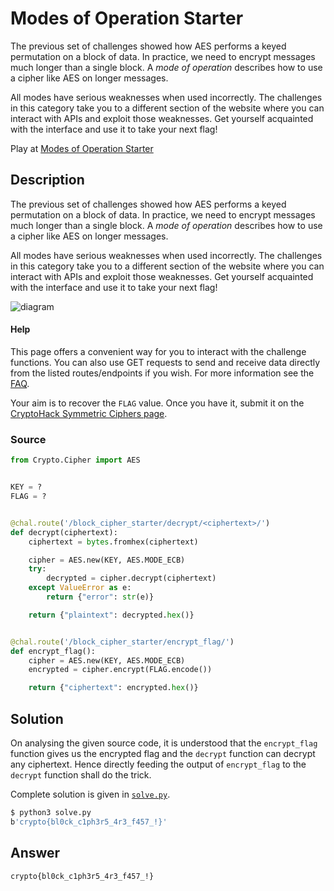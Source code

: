 # Modes of Operation Starter

The previous set of challenges showed how AES performs a keyed permutation on a block of data. In practice, we need to encrypt messages much longer than a single block. A *mode of operation* describes how to use a cipher like AES on longer messages.  

All modes have serious weaknesses when used incorrectly. The challenges in this category take you to a different section of the website where you can interact with APIs and exploit those weaknesses. Get yourself acquainted with the interface and use it to take your next flag!  

Play at [Modes of Operation Starter](https://aes.cryptohack.org/block_cipher_starter)

## Description

The previous set of challenges showed how AES performs a keyed permutation on a block of data. In practice, we need to encrypt messages much longer than a single block. A *mode of operation* describes how to use a cipher like AES on longer messages.  

All modes have serious weaknesses when used incorrectly. The challenges in this category take you to a different section of the website where you can interact with APIs and exploit those weaknesses. Get yourself acquainted with the interface and use it to take your next flag!

![diagram](https://aes.cryptohack.org/static/img/ECB_encryption.svg)

#### Help

This page offers a convenient way for you to interact with the challenge functions. You can also use GET requests to send and receive data directly from the listed routes/endpoints if you wish. For more information see the [FAQ](https://cryptohack.org/faq#blockciphers).

Your aim is to recover the `FLAG` value. Once you have it, submit it on the [CryptoHack Symmetric Ciphers page](https://cryptohack.org/challenges/aes).

### Source

```python
from Crypto.Cipher import AES


KEY = ?
FLAG = ?


@chal.route('/block_cipher_starter/decrypt/<ciphertext>/')
def decrypt(ciphertext):
    ciphertext = bytes.fromhex(ciphertext)

    cipher = AES.new(KEY, AES.MODE_ECB)
    try:
        decrypted = cipher.decrypt(ciphertext)
    except ValueError as e:
        return {"error": str(e)}

    return {"plaintext": decrypted.hex()}


@chal.route('/block_cipher_starter/encrypt_flag/')
def encrypt_flag():
    cipher = AES.new(KEY, AES.MODE_ECB)
    encrypted = cipher.encrypt(FLAG.encode())

    return {"ciphertext": encrypted.hex()}
```

## Solution

On analysing the given source code, it is understood that the `encrypt_flag` function gives us the encrypted flag and the `decrypt` function can decrypt any ciphertext. Hence directly feeding the output of `encrypt_flag` to the `decrypt` function shall do the trick.

Complete solution is given in [`solve.py`](./solve.py).

```bash
$ python3 solve.py
b'crypto{bl0ck_c1ph3r5_4r3_f457_!}'
```

## Answer

`crypto{bl0ck_c1ph3r5_4r3_f457_!}`
